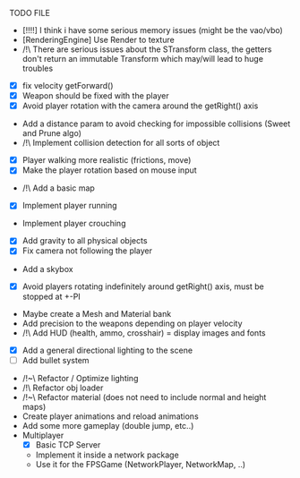 TODO FILE 

- [!!!!] I think i have some serious memory issues (might be the vao/vbo)
- [RenderingEngine] Use Render to texture
- /!\ There are serious issues about the STransform class, the getters don't return an immutable Transform which may/will lead to huge troubles
- [X] fix velocity getForward()
- [X] Weapon should be fixed with the player
- [X] Avoid player rotation with the camera around the getRight() axis
- Add a distance param to avoid checking for impossible collisions (Sweet and Prune algo)
- /!\ Implement collision detection for all sorts of object
- [X] Player walking more realistic (frictions, move)
- [X] Make the player rotation based on mouse input
- /!\ Add a basic map
- [X] Implement player running
- Implement player crouching
- [X] Add gravity to all physical objects
- [X] Fix camera not following the player
- Add a skybox
- [X] Avoid players rotating indefinitely around getRight() axis, must be stopped at +-PI
- Maybe create a Mesh and Material bank
- Add precision to the weapons depending on player velocity
- /!\ Add HUD (health, ammo, crosshair) = display images and fonts
- [X] Add a general directional lighting to the scene
- [ ] Add bullet system
- /!~\ Refactor / Optimize lighting
- /!\ Refactor obj loader
- /!~\ Refactor material (does not need to include normal and height maps)
- Create player animations and reload animations
- Add some more gameplay (double jump, etc..)
- Multiplayer
    - [X] Basic TCP Server
    - Implement it inside a network package
    - Use it for the FPSGame (NetworkPlayer, NetworkMap, ..)
